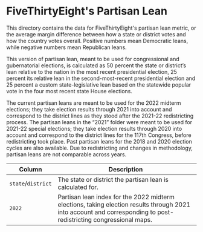 # FiveThirtyEight's Partisan Lean

This directory contains the data for FiveThirtyEight's partisan lean metric, or the average margin difference between how a state or district votes and how the country votes overall. Positive numbers mean Democratic leans, while negative numbers mean Republican leans.

This version of partisan lean, meant to be used for congressional and gubernatorial elections, is calculated as 50 percent the state or district’s lean relative to the nation in the most recent presidential election, 25 percent its relative lean in the second-most-recent presidential election and 25 percent a custom state-legislative lean based on the statewide popular vote in the four most recent state House elections. 

The current partisan leans are meant to be used for the 2022 midterm elections; they take election results through 2021 into account and correspond to the district lines as they stood after the 2021-22 redistricting process. The partisan leans in the “2021” folder were meant to be used for 2021-22 special elections; they take election results through 2020 into account and correspond to the district lines for the 117th Congress, before redistricting took place. Past partisan leans for the 2018 and 2020 election cycles are also available. Due to redistricting and changes in methodology, partisan leans are not comparable across years.


Column | Description
------|-------------------------
`state`/`district` | The state or district the partisan lean is calculated for. 
`2022` | Partisan lean index for the 2022 midterm elections, taking election results through 2021 into account and corresponding to post-redistricting congressional maps.
